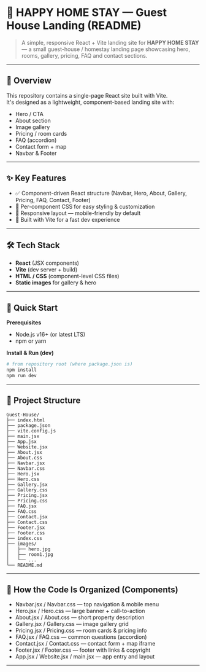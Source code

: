 # 🏡 HAPPY HOME STAY — Guest House Landing (README)

> A simple, responsive React + Vite landing site for **HAPPY HOME STAY** — a small guest-house / homestay landing page showcasing hero, rooms, gallery, pricing, FAQ and contact sections.

---

## 📌 Overview

This repository contains a single-page React site built with Vite.  
It's designed as a lightweight, component-based landing site with:

- Hero / CTA
- About section
- Image gallery
- Pricing / room cards
- FAQ (accordion)
- Contact form + map
- Navbar & Footer

---

## ✨ Key Features

- ✅ Component-driven React structure (Navbar, Hero, About, Gallery, Pricing, FAQ, Contact, Footer)  
- 🎨 Per-component CSS for easy styling & customization  
- 📱 Responsive layout — mobile-friendly by default  
- 🚀 Built with Vite for a fast dev experience

---

## 🛠️ Tech Stack

- **React** (JSX components)  
- **Vite** (dev server + build)  
- **HTML / CSS** (component-level CSS files)  
- **Static images** for gallery & hero

---

## 🚀 Quick Start

**Prerequisites**
- Node.js v16+ (or latest LTS)
- npm or yarn

**Install & Run (dev)**

```bash
# from repository root (where package.json is)
npm install
npm run dev
```

---

## 📁 Project Structure

```
Guest-House/
├── index.html
├── package.json
├── vite.config.js
├── main.jsx
├── App.jsx
├── Website.jsx
├── About.jsx
├── About.css
├── Navbar.jsx
├── Navbar.css
├── Hero.jsx
├── Hero.css
├── Gallery.jsx
├── Gallery.css
├── Pricing.jsx
├── Pricing.css
├── FAQ.jsx
├── FAQ.css
├── Contact.jsx
├── Contact.css
├── Footer.jsx
├── Footer.css
├── index.css
├── images/
│   ├── hero.jpg
│   ├── room1.jpg
│   └── ...
└── README.md
```

---

## 🔧 How the Code Is Organized (Components)

- Navbar.jsx / Navbar.css — top navigation & mobile menu
- Hero.jsx / Hero.css — large banner + call-to-action
- About.jsx / About.css — short property description
- Gallery.jsx / Gallery.css — image gallery grid
- Pricing.jsx / Pricing.css — room cards & pricing info
- FAQ.jsx / FAQ.css — common questions (accordion)
- Contact.jsx / Contact.css — contact form + map iframe
- Footer.jsx / Footer.css — footer with links & copyright
- App.jsx / Website.jsx / main.jsx — app entry and layout

---

